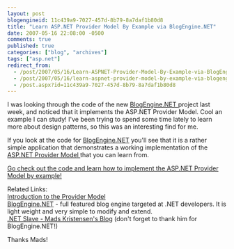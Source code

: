 ```yaml
---
layout: post
blogengineid: 11c439a9-7027-457d-8b79-8a7daf1b80d8
title: "Learn ASP.NET Provider Model By Example via BlogEngine.NET"
date: 2007-05-16 22:08:00 -0500
comments: true
published: true
categories: ["blog", "archives"]
tags: ["asp.net"]
redirect_from: 
  - /post/2007/05/16/Learn-ASPNET-Provider-Model-By-Example-via-BlogEngineNET
  - /post/2007/05/16/learn-aspnet-provider-model-by-example-via-blogenginenet
  - /post.aspx?id=11c439a9-7027-457d-8b79-8a7daf1b80d8
---
```

<!-- more -->

I was looking through the code of the new <a href="http://codeplex.com/blogengine">BlogEngine.NET </a>project last week, and noticed that it implements the ASP.NET Provider Model. Cool an example I can study! I've been trying to spend some time lately to learn more about design patterns, so this was an interesting find for me.

If you look at the code for <a href="http://codeplex.com/blogengine">BlogEngine.NET</a> you'll see that it is a rather simple application that demonstrates a working implementation of the <a href="http://msdn2.microsoft.com/en-us/library/aa479030.aspx">ASP.NET Provider Model </a>that you can learn from.

<a href="http://www.codeplex.com/blogengine/SourceControl/ListDownloadableCommits.aspx">Go check out the code and learn how to implement the ASP.NET Provider Model by example!</a>

Related Links:<br /> <a href="http://msdn2.microsoft.com/en-us/library/aa479030.aspx">Introduction to the Provider Model</a><br /> <a href="http://www.codeplex.com/blogengine">BlogEngine.NET</a> - full featured blog engine targeted at .NET developers. It is light weight and very simple to modify and extend.<br /> <a href="http://blog.madskristensen.dk">.NET Slave - Mads Kristensen's Blog</a> (don't forget to thank him for BlogEngine.NET!)

Thanks Mads!
